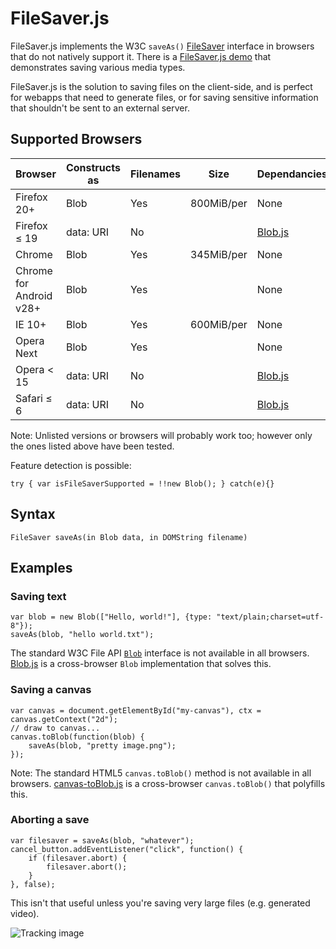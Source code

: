 FileSaver.js
============

FileSaver.js implements the W3C `saveAs()` [FileSaver][1] interface in browsers that do
not natively support it. There is a [FileSaver.js demo][2] that demonstrates saving
various media types.

FileSaver.js is the solution to saving files on the client-side, and is perfect for
webapps that need to generate files, or for saving sensitive information that shouldn't be
sent to an external server.


Supported Browsers
------------------

| Browser        | Constructs as | Filenames    | Size       | Dependancies |
| -------------- | ------------- | ------------ | ---------- | ------------ |
| Firefox 20+    | Blob          | Yes          | 800MiB/per | None         |
| Firefox ≤ 19   | data: URI     | No           |            | [Blob.js](https://github.com/eligrey/Blob.js) |
| Chrome         | Blob          | Yes          | 345MiB/per | None         |
| Chrome for Android v28+ | Blob      | Yes          |            | None         |
| IE 10+         | Blob          | Yes          | 600MiB/per | None         |
| Opera Next     | Blob          | Yes          |            | None         |
| Opera < 15     | data: URI     | No           |            | [Blob.js](https://github.com/eligrey/Blob.js) |
| Safari ≤ 6     | data: URI     | No           |            | [Blob.js](https://github.com/eligrey/Blob.js) |

Note: Unlisted versions or browsers will probably work too; however only the ones listed above have been tested.

Feature detection is possible:

    try { var isFileSaverSupported = !!new Blob(); } catch(e){}

Syntax
------

    FileSaver saveAs(in Blob data, in DOMString filename)

Examples
--------

### Saving text

    var blob = new Blob(["Hello, world!"], {type: "text/plain;charset=utf-8"});
    saveAs(blob, "hello world.txt");

The standard W3C File API [`Blob`][3] interface is not available in all browsers.
[Blob.js][4] is a cross-browser `Blob` implementation that solves this.

### Saving a canvas

    var canvas = document.getElementById("my-canvas"), ctx = canvas.getContext("2d");
	// draw to canvas...
    canvas.toBlob(function(blob) {
        saveAs(blob, "pretty image.png");
    });

Note: The standard HTML5 `canvas.toBlob()` method is not available in all browsers.
[canvas-toBlob.js][5] is a cross-browser `canvas.toBlob()` that polyfills this.

### Aborting a save

    var filesaver = saveAs(blob, "whatever");
    cancel_button.addEventListener("click", function() {
        if (filesaver.abort) {
            filesaver.abort();
        }
    }, false);

This isn't that useful unless you're saving very large files (e.g. generated video).

![Tracking image](https://in.getclicky.com/212712ns.gif)

  [1]: http://www.w3.org/TR/file-writer-api/#the-filesaver-interface
  [2]: http://eligrey.com/demos/FileSaver.js/
  [3]: https://developer.mozilla.org/en-US/docs/DOM/Blob
  [4]: https://github.com/eligrey/Blob.js
  [5]: https://github.com/eligrey/canvas-toBlob.js
